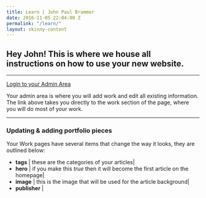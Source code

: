 ```yaml
---
title: Learn | John Paul Brammer
date: 2016-11-05 22:04:00 Z
permalink: "/learn/"
layout: skinny-content
---
```


## Hey John! This is where we house all instructions on how to use your new website.

---

[Login to your Admin Area](https://manage.siteleaf.com/sites/581e54fce2771c33c3a5a45e/collection)

Your admin area is where you will add work and edit all existing information. The link above takes you directly to the work section of the page, where you will do most of your work.

---

### Updating & adding portfolio pieces

Your Work pages have several items that change the way it looks, they are outlined below:

* **tags** | these are the categories of your articles|
* **hero** | if you make this *true* then it will become the first article on the homepage|
* **image** | this is the image that will be used for the article background|
* **publisher** |